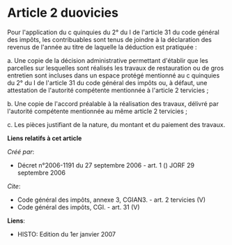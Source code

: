 # Article 2 duovicies

Pour l'application du c quinquies du 2° du I de l'article 31 du code général des impôts, les contribuables sont tenus de
joindre à la déclaration des revenus de l'année au titre de laquelle la déduction est pratiquée : 

a. Une copie de la décision administrative permettant d'établir que les parcelles sur lesquelles sont réalisés les travaux de
restauration ou de gros entretien sont incluses dans un espace protégé mentionné au c quinquies du 2° du I de l'article 31 du
code général des impôts ou, à défaut, une attestation de l'autorité compétente mentionnée à l'article 2 tervicies ; 

b. Une copie de l'accord préalable à la réalisation des travaux, délivré par l'autorité compétente mentionnée au même article
2 tervicies ; 

c. Les pièces justifiant de la nature, du montant et du paiement des travaux.

**Liens relatifs à cet article**

_Créé par_:

  - Décret n°2006-1191 du 27 septembre 2006 - art. 1 () JORF 29 septembre 2006

_Cite_:

  - Code général des impôts, annexe 3, CGIAN3. - art. 2 tervicies (V)
  - Code général des impôts, CGI. - art. 31 (V)

**Liens**:

  - HISTO: Edition du 1er janvier 2007
